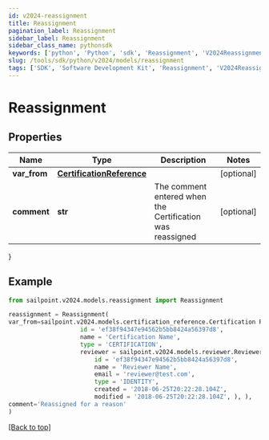 ```yaml
---
id: v2024-reassignment
title: Reassignment
pagination_label: Reassignment
sidebar_label: Reassignment
sidebar_class_name: pythonsdk
keywords: ['python', 'Python', 'sdk', 'Reassignment', 'V2024Reassignment'] 
slug: /tools/sdk/python/v2024/models/reassignment
tags: ['SDK', 'Software Development Kit', 'Reassignment', 'V2024Reassignment']
---
```


# Reassignment


## Properties

Name | Type | Description | Notes
------------ | ------------- | ------------- | -------------
**var_from** | [**CertificationReference**](certification-reference) |  | [optional] 
**comment** | **str** | The comment entered when the Certification was reassigned | [optional] 
}

## Example

```python
from sailpoint.v2024.models.reassignment import Reassignment

reassignment = Reassignment(
var_from=sailpoint.v2024.models.certification_reference.Certification Reference(
                    id = 'ef38f94347e94562b5bb8424a56397d8', 
                    name = 'Certification Name', 
                    type = 'CERTIFICATION', 
                    reviewer = sailpoint.v2024.models.reviewer.Reviewer(
                        id = 'ef38f94347e94562b5bb8424a56397d8', 
                        name = 'Reviewer Name', 
                        email = 'reviewer@test.com', 
                        type = 'IDENTITY', 
                        created = '2018-06-25T20:22:28.104Z', 
                        modified = '2018-06-25T20:22:28.104Z', ), ),
comment='Reassigned for a reason'
)

```
[[Back to top]](#) 

